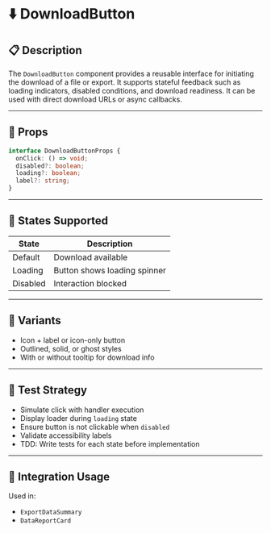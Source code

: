 # ⬇️ DownloadButton

## 📋 Description

The `DownloadButton` component provides a reusable interface for initiating the download of a file or export. It supports stateful feedback such as loading indicators, disabled conditions, and download readiness. It can be used with direct download URLs or async callbacks.

---

## 🧩 Props

```ts
interface DownloadButtonProps {
  onClick: () => void;
  disabled?: boolean;
  loading?: boolean;
  label?: string;
}
```

---

## 🎯 States Supported

| State     | Description                            |
|-----------|----------------------------------------|
| Default   | Download available                     |
| Loading   | Button shows loading spinner           |
| Disabled  | Interaction blocked                    |

---

## 🎨 Variants

- Icon + label or icon-only button
- Outlined, solid, or ghost styles
- With or without tooltip for download info

---

## 🧪 Test Strategy

- Simulate click with handler execution
- Display loader during `loading` state
- Ensure button is not clickable when `disabled`
- Validate accessibility labels
- TDD: Write tests for each state before implementation

---

## 🔌 Integration Usage

Used in:
- `ExportDataSummary`
- `DataReportCard`
